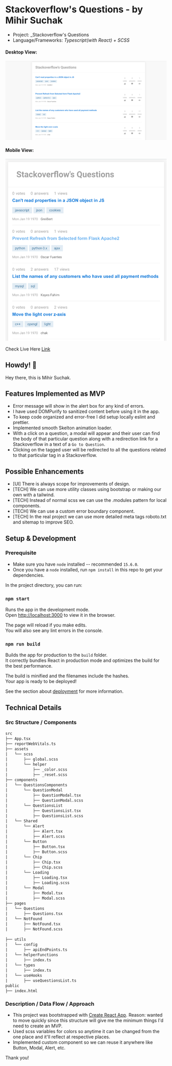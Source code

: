 # Stackoverflow's Questions - by Mihir Suchak

- Project: _Stackoverflow's Questions 
- Language/Frameworks: _Typescript(with React) + SCSS_

#### Desktop View:
![All the Projects under and org](./Desktop.png)
#### Mobile View:
![All the Projects under the screenshot](./Mobile.png)

Check Live Here [Link](https://iqm-practical-test.vercel.app/)

## Howdy! 👋

Hey there, this is Mihir Suchak.
## Features Implemented as MVP

- Error message will show in the alert box for any kind of errors.
- I have used DOMPurify to sanitized content before using it in the app.
- To keep code organized and error-free I did setup locally eslint and prettier.
- Implemented smooth Skelton animation loader.
- With a click on a question, a modal will appear and their user can find the body of that particular question along with a redirection link for a Stackoverflow in a text of a `Go to Question`.
- Clicking on the tagged user will be redirected to all the questions related to that particular tag in a Stackoverflow.

## Possible Enhancements

- [UI] There is always scope for improvements of design.
- [TECH] We can use more utility classes using bootstrap or making our own with a tailwind.
- [TECH] Instead of normal scss we can use the .modules pattern for local components.
- [TECH] We can use a custom error boundary component.
- [TECH] In the real project we can use more detailed meta tags roboto.txt and sitemap to improve SEO.

## Setup & Development

### Prerequisite

- Make sure you have `node` installed -- recommended `15.6.0`.
- Once you have a `node` installed, run `npm install` in this repo to get your dependencies.

In the project directory, you can run:
### `npm start`

Runs the app in the development mode.<br />
Open [http://localhost:3000](http://localhost:3000) to view it in the browser.

The page will reload if you make edits.<br />
You will also see any lint errors in the console.

### `npm run build`

Builds the app for production to the `build` folder.<br />
It correctly bundles React in production mode and optimizes the build for the best performance.

The build is minified and the filenames include the hashes.<br />
Your app is ready to be deployed!

See the section about [deployment](https://facebook.github.io/create-react-app/docs/deployment) for more information.

## Technical Details

### Src Structure / Components

```
src
├── App.tsx
├── reportWebVitals.ts
├── assets
|   └── scss
|       ├── global.scss
|       └── helper
|           ├── _color.scss
|           ├── _reset.scss
├── components
|   └── QuestionsComponents
|       └── QuestionModal
|           ├── QuestionModal.tsx
|           ├── QuestionModal.scss
|       └── QuestionsList
|           ├── QuestionsList.tsx
|           ├── QuestionsList.scss
|   └── Shared
|       └── Alert
|           ├── Alert.tsx
|           ├── Alert.scss
|       └── Button
|           ├── Button.tsx
|           ├── Button.scss
|       └── Chip
|           ├── Chip.tsx
|           ├── Chip.scss
|       └── Loading
|           ├── Loading.tsx
|           ├── Loading.scss
|       └── Modal
|           ├── Modal.tsx
|           ├── Modal.scss
├── pages
|   └── Questions
|       ├── Questions.tsx
|   └── NotFound
|       ├── NotFound.tsx
|       ├── NotFound.scss

├── utils
|   └── config
|       ├── apiEndPoints.ts
|   └── helperFunctions
|       ├── index.ts
|   └── types
|       ├── index.ts
|   └── useHooks
|       ├── useQuestionsList.ts
public
├── index.html
```

### Description / Data Flow / Approach

- This project was bootstrapped with [Create React App](https://github.com/facebook/create-react-app). Reason: wanted to move quickly since this structure will give me the minimum things I'd need to create an MVP.
- Used scss variables for colors so anytime it can be changed from the one place and it'll reflect at respective places.
- Implemented custom component so we can reuse it anywhere like Button, Modal, Alert, etc.

Thank you!

